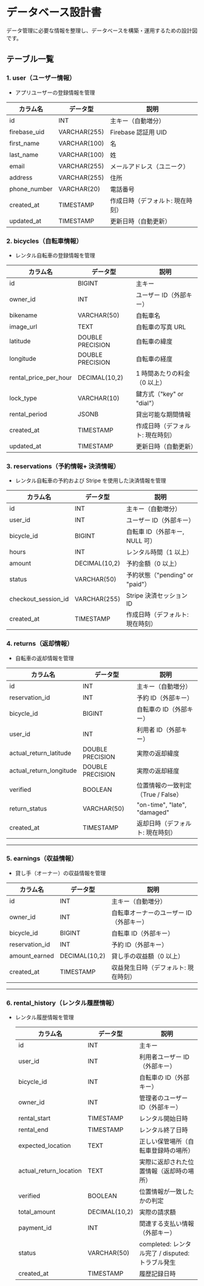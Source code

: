 # データベース設計書

データ管理に必要な情報を整理し、データベースを構築・運用するための設計図です。

## テーブル一覧

### 1. user（ユーザー情報）

- アプリユーザーの登録情報を管理

| **カラム名** | **データ型** | **説明**                         |
| ------------ | ------------ | -------------------------------- |
| id           | INT          | 主キー（自動増分）               |
| firebase_uid | VARCHAR(255) | Firebase 認証用 UID              |
| first_name   | VARCHAR(100) | 名                               |
| last_name    | VARCHAR(100) | 姓                               |
| email        | VARCHAR(255) | メールアドレス（ユニーク）       |
| address      | VARCHAR(255) | 住所                             |
| phone_number | VARCHAR(20)  | 電話番号                         |
| created_at   | TIMESTAMP    | 作成日時（デフォルト: 現在時刻） |
| updated_at   | TIMESTAMP    | 更新日時（自動更新）             |

### 2. bicycles（自転車情報）

- レンタル自転車の登録情報を管理

| **カラム名**          | **データ型**     | **説明**                         |
| --------------------- | ---------------- | -------------------------------- |
| id                    | BIGINT           | 主キー                           |
| owner_id              | INT              | ユーザー ID（外部キー）          |
| bikename              | VARCHAR(50)      | 自転車名                         |
| image_url             | TEXT             | 自転車の写真 URL                 |
| latitude              | DOUBLE PRECISION | 自転車の緯度                     |
| longitude             | DOUBLE PRECISION | 自転車の経度                     |
| rental_price_per_hour | DECIMAL(10,2)    | 1 時間あたりの料金（0 以上）     |
| lock_type             | VARCHAR(10)      | 鍵方式（"key" or "dial"）        |
| rental_period         | JSONB            | 貸出可能な期間情報               |
| created_at            | TIMESTAMP        | 作成日時（デフォルト: 現在時刻） |
| updated_at            | TIMESTAMP        | 更新日時（自動更新）             |

### 3. reservations（予約情報+ 決済情報）

- レンタル自転車の予約および Stripe を使用した決済情報を管理

| **カラム名**        | **データ型**  | **説明**                         |
| ------------------- | ------------- | -------------------------------- |
| id                  | INT           | 主キー（自動増分）               |
| user_id             | INT           | ユーザー ID（外部キー）          |
| bicycle_id          | BIGINT        | 自転車 ID（外部キー, NULL 可）   |
| hours               | INT           | レンタル時間（1 以上）           |
| amount              | DECIMAL(10,2) | 予約金額（0 以上）               |
| status              | VARCHAR(50)   | 予約状態（"pending" or "paid"）  |
| checkout_session_id | VARCHAR(255)  | Stripe 決済セッション ID         |
| created_at          | TIMESTAMP     | 作成日時（デフォルト: 現在時刻） |

### 4. returns（返却情報）

- 自転車の返却情報を管理

| **カラム名**            | **データ型**     | **説明**                           |
| ----------------------- | ---------------- | ---------------------------------- |
| id                      | INT              | 主キー（自動増分）                 |
| reservation_id          | INT              | 予約 ID（外部キー）                |
| bicycle_id              | BIGINT           | 自転車の ID（外部キー）            |
| user_id                 | INT              | 利用者 ID（外部キー）              |
| actual_return_latitude  | DOUBLE PRECISION | 実際の返却緯度                     |
| actual_return_longitude | DOUBLE PRECISION | 実際の返却経度                     |
| verified                | BOOLEAN          | 位置情報の一致判定（True / False） |
| return_status           | VARCHAR(50)      | "on-time", "late", "damaged"       |
| created_at              | TIMESTAMP        | 返却日時（デフォルト: 現在時刻）   |

---

### 5. earnings（収益情報）

- 貸し手（オーナー）の収益情報を管理

| **カラム名**   | **データ型**  | **説明**                                |
| -------------- | ------------- | --------------------------------------- |
| id             | INT           | 主キー（自動増分）                      |
| owner_id       | INT           | 自転車オーナーのユーザー ID（外部キー） |
| bicycle_id     | BIGINT        | 自転車 ID（外部キー）                   |
| reservation_id | INT           | 予約 ID（外部キー）                     |
| amount_earned  | DECIMAL(10,2) | 貸し手の収益額（0 以上）                |
| created_at     | TIMESTAMP     | 収益発生日時（デフォルト: 現在時刻）    |

---

### 6. rental_history（レンタル履歴情報）

- レンタル履歴情報を管理

  | **カラム名**           | **データ型**  | **説明**                                         |
  | ---------------------- | ------------- | ------------------------------------------------ |
  | id                     | INT           | 主キー                                           |
  | user_id                | INT           | 利用者ユーザー ID（外部キー）                    |
  | bicycle_id             | INT           | 自転車の ID（外部キー）                          |
  | owner_id               | INT           | 管理者のユーザー ID（外部キー）                  |
  | rental_start           | TIMESTAMP     | レンタル開始日時                                 |
  | rental_end             | TIMESTAMP     | レンタル終了日時                                 |
  | expected_location      | TEXT          | 正しい保管場所（自転車登録時の場所）             |
  | actual_return_location | TEXT          | 実際に返却された位置情報（返却時の場所）         |
  | verified               | BOOLEAN       | 位置情報が一致したかの判定                       |
  | total_amount           | DECIMAL(10,2) | 実際の請求額                                     |
  | payment_id             | INT           | 関連する支払い情報（外部キー）                   |
  | status                 | VARCHAR(50)   | completed: レンタル完了 / disputed: トラブル発生 |
  | created_at             | TIMESTAMP     | 履歴記録日時                                     |
